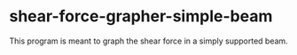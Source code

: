# shear-force-grapher-simple-beam
 This program is meant to graph the shear force in a simply supported beam. 
